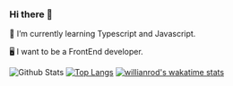 ### Hi there 👋

🌱 I’m currently learning Typescript and Javascript.

🖥 I want to be a FrontEnd developer.

![Github Stats](https://github-readme-stats.vercel.app/api?username=S-rim&show_icons=true)
[![Top Langs](https://github-readme-stats.vercel.app/api/top-langs/?username=S-rim&layout=compact&hide=Java)](https://github.com/anuraghazra/github-readme-stats)
[![willianrod's wakatime stats](https://github-readme-stats.vercel.app/api/wakatime?username=seorim)](https://github.com/anuraghazra/github-readme-stats)
